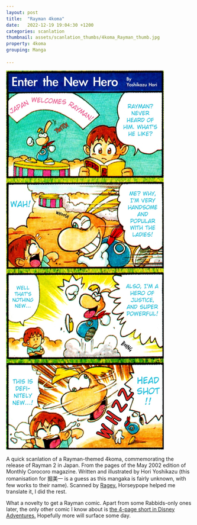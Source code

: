 ```yaml
---
layout: post
title:  "Rayman 4koma"
date:   2022-12-19 19:04:30 +1200
categories: scanlation
thumbnail: assets/scanlation_thumbs/4koma_Rayman_thumb.jpg
property: 4koma
grouping: Manga

---
```


![](/assets/headers/4koma_Rayman_header.jpg)

A quick scanlation of a Rayman-themed 4koma, commemorating the release of Rayman 2 in Japan. From the pages of the May 2002 edition of Monthly Corocoro magazine. Written and illustrated by Hori Yoshikazu (this romanisation for 掘美一 is a guess as this mangaka is fairly unknown, with few works to their name). Scanned by [Ragey.](https://randomhoohaas.flyingomelette.com/ai/scans/corocoro.html#4koma) Horseypope helped me translate it, I did the rest.

What a novelty to get a Rayman comic. Apart from some Rabbids-only ones later, the only other comic I know about is [the 4-page short in Disney Adventures.](https://raymanpc.com/wiki/en/Hands_Down!) Hopefully more will surface some day.